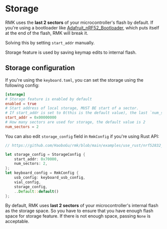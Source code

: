 # Storage

<div class="warning">

RMK uses the **last 2 sectors** of your microcontroller's flash by default. If you're using a bootloader like [Adafruit_nRF52_Bootloader](https://github.com/adafruit/Adafruit_nRF52_Bootloader), which puts itself at the end of the flash, RMK will break it.

Solving this by setting `start_addr` manually.

</div>

Storage feature is used by saving keymap edits to internal flash. 

## Storage configuration

If you're using the `keyboard.toml`, you can set the storage using the following config:

```toml
[storage]
# Storage feature is enabled by default
enabled = true
# Start address of local storage, MUST BE start of a sector.
# If start_addr is set to 0(this is the default value), the last `num_sectors` sectors will be used.
start_addr = 0x00000000
# How many sectors are used for storage, the default value is 2
num_sectors = 2
```

You can also edit `storage_config` field in `RmkConfig` if you're using Rust API:

```rust
// https://github.com/HaoboGu/rmk/blob/main/examples/use_rust/nrf52832_ble/src/main.rs#L48

let storage_config = StorageConfig {
    start_addr: 0x70000,
    num_sectors: 2,
};
let keyboard_config = RmkConfig {
    usb_config: keyboard_usb_config,
    vial_config,
    storage_config,
    ..Default::default()
};

```

By default, RMK uses **last 2 sectors** of your microcontroller's internal flash as the storage space. So you have to ensure that you have enough flash space for storage feature. If there is not enough space, passing `None` is acceptable.
